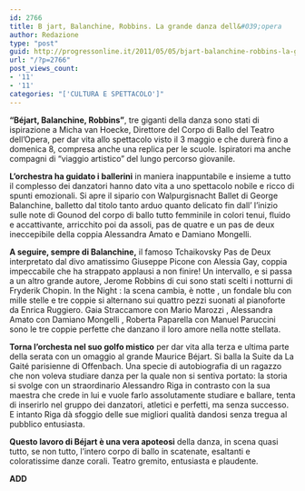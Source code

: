 ```yaml
---
id: 2766
title: B jart, Balanchine, Robbins. La grande danza dell&#039;opera
author: Redazione
type: "post"
guid: http://progressonline.it/2011/05/05/bjart-balanchine-robbins-la-grande-danza-dellopera/
url: "/?p=2766"
post_views_count:
- '11'
- '11'
categories: "['CULTURA E SPETTACOLO']"
---
```


**“Béjart, Balanchine, Robbins”**, tre giganti della danza sono stati di ispirazione a Micha van Hoecke, Direttore del Corpo di Ballo del Teatro dell’Opera, per dar vita allo spettacolo visto il 3 maggio e che durerà fino a domenica 8, compresa anche una replica per le scuole. Ispiratori ma anche compagni di “viaggio artistico” del lungo percorso giovanile.

**L’orchestra ha guidato i ballerini** in maniera inappuntabile e insieme a tutto il complesso dei danzatori hanno dato vita a uno spettacolo nobile e ricco di spunti emozionali. Si apre il sipario con Walpurgisnacht Ballet di George Balanchine, balletto dal titolo tanto arduo quanto delicato fin dall’ l’inizio sulle note di Gounod del corpo di ballo tutto femminile in colori tenui, fluido e accattivante, arricchito poi da assoli, pas de quatre e un pas de deux ineccepibile della coppia Alessandra Amato e Damiano Mongelli.

**A seguire, sempre di Balanchine,** il famoso Tchaikovsky Pas de Deux interpretato dal divo amatissimo Giuseppe Picone con Alessia Gay, coppia impeccabile che ha strappato applausi a non finire! Un intervallo, e si passa a un altro grande autore, Jerome Robbins di cui sono stati scelti i notturni di Fryderik Chopin. In the Night : la scena cambia, è notte , un fondale blu con mille stelle e tre coppie si alternano sui quattro pezzi suonati al pianoforte da Enrica Ruggiero. Gaia Straccamore con Mario Marozzi , Alessandra Amato con Damiano Mongelli , Roberta Paparella con Manuel Paruccini sono le tre coppie perfette che danzano il loro amore nella notte stellata.

**Torna l’orchesta nel suo golfo mistico** per dar vita alla terza e ultima parte della serata con un omaggio al grande Maurice Béjart. Si balla la Suite da La Gaité parisienne di Offenbach. Una specie di autobiografia di un ragazzo che non voleva studiare danza per la quale non si sentiva portato: la storia si svolge con un straordinario Alessandro Riga in contrasto con la sua maestra che crede in lui e vuole farlo assolutamente studiare e ballare, tenta di inserirlo nel gruppo dei danzatori, atletici e perfetti, ma senza successo. E intanto Riga dà sfoggio delle sue migliori qualità dandosi senza tregua al pubblico entusiasta.

**Questo lavoro di Béjart è una vera apoteosi** della danza, in scena quasi tutto, se non tutto, l’intero corpo di ballo in scatenate, esaltanti e coloratissime danze corali. Teatro gremito, entusiasta e plaudente.

**ADD**